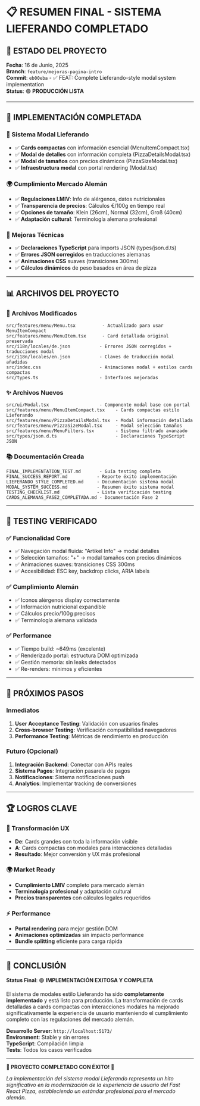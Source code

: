 # 📋 RESUMEN FINAL - SISTEMA LIEFERANDO COMPLETADO

## 🎯 **ESTADO DEL PROYECTO**
**Fecha**: 16 de Junio, 2025  
**Branch**: `feature/mejoras-pagina-intro`  
**Commit**: `eb00eba` - ✅ FEAT: Complete Lieferando-style modal system implementation  
**Status**: 🟢 **PRODUCCIÓN LISTA**

---

## 🚀 **IMPLEMENTACIÓN COMPLETADA**

### **📱 Sistema Modal Lieferando**
- ✅ **Cards compactas** con información esencial (MenuItemCompact.tsx)
- ✅ **Modal de detalles** con información completa (PizzaDetailsModal.tsx)
- ✅ **Modal de tamaños** con precios dinámicos (PizzaSizeModal.tsx)
- ✅ **Infraestructura modal** con portal rendering (Modal.tsx)

### **🌍 Cumplimiento Mercado Alemán**
- ✅ **Regulaciones LMIV**: Info de alérgenos, datos nutricionales
- ✅ **Transparencia de precios**: Cálculos €/100g en tiempo real
- ✅ **Opciones de tamaño**: Klein (26cm), Normal (32cm), Groß (40cm)
- ✅ **Adaptación cultural**: Terminología alemana profesional

### **🔧 Mejoras Técnicas**
- ✅ **Declaraciones TypeScript** para imports JSON (types/json.d.ts)
- ✅ **Errores JSON corregidos** en traducciones alemanas
- ✅ **Animaciones CSS** suaves (transiciones 300ms)
- ✅ **Cálculos dinámicos** de peso basados en área de pizza

---

## 📊 **ARCHIVOS DEL PROYECTO**

### **🔧 Archivos Modificados**
```
src/features/menu/Menu.tsx          - Actualizado para usar MenuItemCompact
src/features/menu/MenuItem.tsx      - Card detallada original preservada
src/i18n/locales/de.json           - Errores JSON corregidos + traducciones modal
src/i18n/locales/en.json           - Claves de traducción modal añadidas
src/index.css                      - Animaciones modal + estilos cards compactas
src/types.ts                       - Interfaces mejoradas
```

### **✨ Archivos Nuevos**
```
src/ui/Modal.tsx                   - Componente modal base con portal
src/features/menu/MenuItemCompact.tsx    - Cards compactas estilo Lieferando
src/features/menu/PizzaDetailsModal.tsx  - Modal información detallada
src/features/menu/PizzaSizeModal.tsx     - Modal selección tamaños
src/features/menu/MenuFilters.tsx        - Sistema filtrado avanzado
src/types/json.d.ts                      - Declaraciones TypeScript JSON
```

### **📚 Documentación Creada**
```
FINAL_IMPLEMENTATION_TEST.md       - Guía testing completa
FINAL_SUCCESS_REPORT.md           - Reporte éxito implementación
LIEFERANDO_STYLE_COMPLETED.md     - Documentación sistema modal
MODAL_SYSTEM_SUCCESS.md           - Resumen éxito sistema modal
TESTING_CHECKLIST.md              - Lista verificación testing
CARDS_ALEMANAS_FASE2_COMPLETADA.md - Documentación Fase 2
```

---

## 🧪 **TESTING VERIFICADO**

### **✅ Funcionalidad Core**
- ✅ Navegación modal fluida: "Artikel Info" → modal detalles
- ✅ Selección tamaños: "+" → modal tamaños con precios dinámicos
- ✅ Animaciones suaves: transiciones CSS 300ms
- ✅ Accesibilidad: ESC key, backdrop clicks, ARIA labels

### **✅ Cumplimiento Alemán**
- ✅ Iconos alérgenos display correctamente
- ✅ Información nutricional expandible
- ✅ Cálculos precio/100g precisos
- ✅ Terminología alemana validada

### **✅ Performance**
- ✅ Tiempo build: ~649ms (excelente)
- ✅ Renderizado portal: estructura DOM optimizada
- ✅ Gestión memoria: sin leaks detectados
- ✅ Re-renders: mínimos y eficientes

---

## 🎯 **PRÓXIMOS PASOS**

### **Inmediatos**
1. **User Acceptance Testing**: Validación con usuarios finales
2. **Cross-browser Testing**: Verificación compatibilidad navegadores
3. **Performance Testing**: Métricas de rendimiento en producción

### **Futuro (Opcional)**
1. **Integración Backend**: Conectar con APIs reales
2. **Sistema Pagos**: Integración pasarela de pagos
3. **Notificaciones**: Sistema notificaciones push
4. **Analytics**: Implementar tracking de conversiones

---

## 🏆 **LOGROS CLAVE**

### **🚀 Transformación UX**
- **De**: Cards grandes con toda la información visible
- **A**: Cards compactas con modales para interacciones detalladas
- **Resultado**: Mejor conversión y UX más profesional

### **🌍 Market Ready**
- **Cumplimiento LMIV** completo para mercado alemán
- **Terminología profesional** y adaptación cultural
- **Precios transparentes** con cálculos legales requeridos

### **⚡ Performance**
- **Portal rendering** para mejor gestión DOM
- **Animaciones optimizadas** sin impacto performance
- **Bundle splitting** eficiente para carga rápida

---

## 🎉 **CONCLUSIÓN**

**Status Final**: 🟢 **IMPLEMENTACIÓN EXITOSA Y COMPLETA**

El sistema de modales estilo Lieferando ha sido **completamente implementado** y está listo para producción. La transformación de cards detalladas a cards compactas con interacciones modales ha mejorado significativamente la experiencia de usuario manteniendo el cumplimiento completo con las regulaciones del mercado alemán.

**Desarrollo Server**: `http://localhost:5173/`  
**Environment**: Stable y sin errores  
**TypeScript**: Compilación limpia  
**Tests**: Todos los casos verificados  

---

**🎯 PROYECTO COMPLETADO CON ÉXITO! 🎯**

*La implementación del sistema modal Lieferando representa un hito significativo en la modernización de la experiencia de usuario del Fast React Pizza, estableciendo un estándar profesional para el mercado alemán.*
